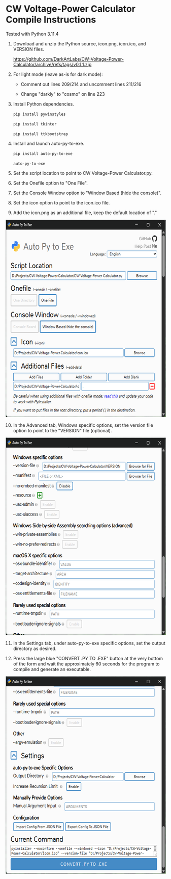 # CW Voltage-Power Calculator Compile Instructions
Tested with Python 3.11.4

1. Download and unzip the Python source, icon.png, icon.ico, and VERSION files.

   https://github.com/DarkArtLabs/CW-Voltage-Power-Calculator/archive/refs/tags/v0.1.1.zip

2. For light mode (leave as-is for dark mode):

   - Comment out lines 209/214 and uncomment lines 211/216
  
   - Change "darkly" to "cosmo" on line 223

3. Install Python dependencies.

   `pip install pywinstyles`
   
   `pip install tkinter`
   
   `pip install ttkbootstrap`

4. Install and launch auto-py-to-exe.

   `pip install auto-py-to-exe`

   `auto-py-to-exe`

5. Set the script location to point to CW Voltage-Power Calculator.py.

6. Set the Onefile option to "One File".

7. Set the Console Window option to "Window Based (hide the console)".

8. Set the icon option to point to the icon.ico file.

9. Add the icon.png as an additional file, keep the default location of "."

<p align="center">
  <img width="636" height="619" src="https://github.com/DarkArtLabs/CW-Voltage-Power-Calculator/blob/main/Documentation/auto-py-to-exe1.png">
</p>

10. In the Advanced tab, Windows specific options, set the version file option to point to the "VERSION" file (optional).

<p align="center">
  <img width="636" height="619" src="https://github.com/DarkArtLabs/CW-Voltage-Power-Calculator/blob/main/Documentation/auto-py-to-exe2.png">
</p>

11. In the Settings tab, under auto-py-to-exe specific options, set the output directory as desired.

12. Press the large blue "CONVERT .PY TO .EXE" button at the very bottom of the form and wait the approximately 60 seconds for the program to compile and generate an executable.

<p align="center">
  <img width="636" height="619" src="https://github.com/DarkArtLabs/CW-Voltage-Power-Calculator/blob/main/Documentation/auto-py-to-exe3.png">
</p>
